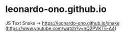 # leonardo-ono.github.io

JS Text Snake -> https://leonardo-ono.github.io/snake (https://www.youtube.com/watch?v=nQ2PVKTE-A4)
